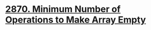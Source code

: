 # [2870. Minimum Number of Operations to Make Array Empty](https://leetcode.com/problems/minimum-number-of-operations-to-make-array-empty/description/)